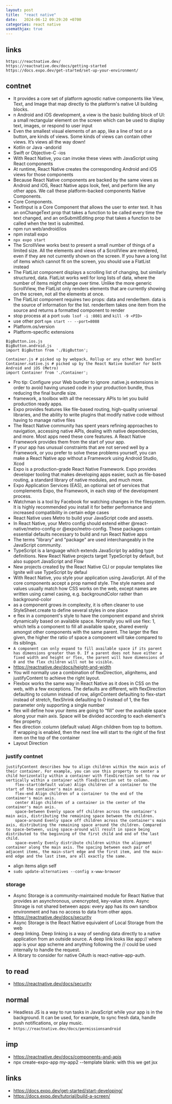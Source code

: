 ```yaml
---
layout: post
title:  "react native"
date:   2024-06-12 09:29:20 +0700
categories: react native
usemathjax: true
---
```

## links
```
https://reactnative.dev/
https://reactnative.dev/docs/getting-started
https://docs.expo.dev/get-started/set-up-your-environment/
```
## contnet
- It provides a core set of platform agnostic native components like View, Text, and Image that map directly to the platform's native UI building blocks.
- n Android and iOS development, a view is the basic building block of UI: a small rectangular element on the screen which can be used to display text, images, or respond to user input
-  Even the smallest visual elements of an app, like a line of text or a button, are kinds of views. Some kinds of views can contain other views. It’s views all the way down!
- Kotlin or Java -andorid
- Swift or Objective-C -ios
- With React Native, you can invoke these views with JavaScript using React components
- At runtime, React Native creates the corresponding Android and iOS views for those components
- Because React Native components are backed by the same views as Android and iOS, React Native apps look, feel, and perform like any other apps. We call these platform-backed components Native Components.
-  Core Components.
- TextInput is a Core Component that allows the user to enter text. It has an onChangeText prop that takes a function to be called every time the text changed, and an onSubmitEditing prop that takes a function to be called when the text is submitted.
- npm run web/android/ios
- npm install expo
- `npx expo start`
- The ScrollView works best to present a small number of things of a limited size. All the elements and views of a ScrollView are rendered, even if they are not currently shown on the screen. If you have a long list of items which cannot fit on the screen, you should use a FlatList instead
- The FlatList component displays a scrolling list of changing, but similarly structured, data. FlatList works well for long lists of data, where the number of items might change over time. Unlike the more generic ScrollView, the FlatList only renders elements that are currently showing on the screen, not all the elements at once.
- The FlatList component requires two props: data and renderItem. data is the source of information for the list. renderItem takes one item from the source and returns a formatted component to render
- stop process at a port `sudo lsof -i :8081` and `kill -9 <PID>`
- use other port `npm start -- --port=8088`
- Platform.os/version
- Platform-specific extensions
```
BigButton.ios.js
BigButton.android.js
import BigButton from './BigButton';
```
```
Container.js # picked up by webpack, Rollup or any other Web bundler
Container.native.js # picked up by the React Native bundler for both Android and iOS (Metro)
import Container from './Container';
```
- Pro tip: Configure your Web bundler to ignore .native.js extensions in order to avoid having unused code in your production bundle, thus reducing the final bundle size.
- framework, a toolbox with all the necessary APIs to let you build production ready apps.
- Expo provides features like file-based routing, high-quality universal libraries, and the ability to write plugins that modify native code without having to manage native files
- The React Native community has spent years refining approaches to navigation, accessing native APIs, dealing with native dependencies, and more. Most apps need these core features. A React Native Framework provides them from the start of your app.
- If your app has unusual constraints that are not served well by a Framework, or you prefer to solve these problems yourself, you can make a React Native app without a Framework using Android Studio, Xcod
- Expo is a production-grade React Native Framework. Expo provides developer tooling that makes developing apps easier, such as file-based routing, a standard library of native modules, and much more.
- Expo Application Services (EAS), an optional set of services that complements Expo, the Framework, in each step of the development process.
- Watchman is a tool by Facebook for watching changes in the filesystem. It is highly recommended you install it for better performance and increased compatibility in certain edge cases
- React Native uses Metro to build your JavaScript code and assets.
- In React Native, your Metro config should extend either @react-native/metro-config or @expo/metro-config. These packages contain essential defaults necessary to build and run React Native apps
- The terms "library" and "package" are used interchangeably in the JavaScript community.
- TypeScript is a language which extends JavaScript by adding type definitions. New React Native projects target TypeScript by default, but also support JavaScript and Flow
- New projects created by the React Native CLI or popular templates like Ignite will use TypeScript by defaul
- With React Native, you style your application using JavaScript. All of the core components accept a prop named style. The style names and values usually match how CSS works on the web, except names are written using camel casing, e.g. backgroundColor rather than background-color
- as  a component grows in complexity, it is often cleaner to use StyleSheet.create to define several styles in one place
- e flex in a component's style to have the component expand and shrink dynamically based on available space. Normally you will use flex: 1, which tells a component to fill all available space, shared evenly amongst other components with the same parent. The larger the flex given, the higher the ratio of space a component will take compared to its siblings.
- `A component can only expand to fill available space if its parent has dimensions greater than 0. If a parent does not have either a fixed width and height or flex, the parent will have dimensions of 0 and the flex children will not be visible.`
- https://reactnative.dev/docs/height-and-width
- You will normally use a combination of flexDirection, alignItems, and justifyContent to achieve the right layout.
- Flexbox works the same way in React Native as it does in CSS on the web, with a few exceptions. The defaults are different, with flexDirection defaulting to column instead of row, alignContent defaulting to flex-start instead of stretch, flexShrink defaulting to 0 instead of 1, the flex parameter only supporting a single number
- flex will define how your items are going to “fill” over the available space along your main axis. Space will be divided according to each element's flex property.
- flex direction :column (default value) Align children from top to bottom. If wrapping is enabled, then the next line will start to the right of the first item on the top of the container
- Layout Direction
### justify contnet
```
justifyContent describes how to align children within the main axis of their container. For example, you can use this property to center a child horizontally within a container with flexDirection set to row or vertically within a container with flexDirection set to column.
    flex-start(default value) Align children of a container to the start of the container's main axis.
    flex-end Align children of a container to the end of the container's main axis.
    center Align children of a container in the center of the container's main axis.
    space-between Evenly space off children across the container's main axis, distributing the remaining space between the children.
    space-around Evenly space off children across the container's main axis, distributing the remaining space around the children. Compared to space-between, using space-around will result in space being distributed to the beginning of the first child and end of the last child.
    space-evenly Evenly distribute children within the alignment container along the main axis. The spacing between each pair of adjacent items, the main-start edge and the first item, and the main-end edge and the last item, are all exactly the same.
```
- align items align self
- `sudo update-alternatives --config x-www-browser`
### storage
- Async Storage is a community-maintained module for React Native that provides an asynchronous, unencrypted, key-value store. Async Storage is not shared between apps: every app has its own sandbox environment and has no access to data from other apps.
- https://reactnative.dev/docs/security
- Async Storage is the React Native equivalent of Local Storage from the web
- deep linking. Deep linking is a way of sending data directly to a native application from an outside source. A deep link looks like app:// where app is your app scheme and anything following the // could be used internally to handle the request.
- A library to consider for native OAuth is react-native-app-auth.
## to read
- https://reactnative.dev/docs/security
## normal
- Headless JS is a way to run tasks in JavaScript while your app is in the background. It can be used, for example, to sync fresh data, handle push notifications, or play music.
- `https://reactnative.dev/docs/permissionsandroid`
## imp
- https://reactnative.dev/docs/components-and-apis
- npx create-expo-app my-app2 --template blank: with this we get jsx
## links
- https://docs.expo.dev/get-started/start-developing/
- https://docs.expo.dev/tutorial/build-a-screen/